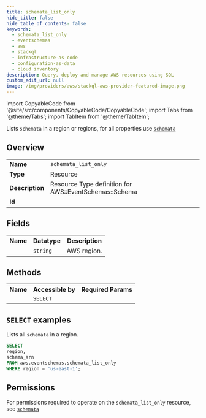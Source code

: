 ```yaml
---
title: schemata_list_only
hide_title: false
hide_table_of_contents: false
keywords:
  - schemata_list_only
  - eventschemas
  - aws
  - stackql
  - infrastructure-as-code
  - configuration-as-data
  - cloud inventory
description: Query, deploy and manage AWS resources using SQL
custom_edit_url: null
image: /img/providers/aws/stackql-aws-provider-featured-image.png
---
```


import CopyableCode from '@site/src/components/CopyableCode/CopyableCode';
import Tabs from '@theme/Tabs';
import TabItem from '@theme/TabItem';

Lists <code>schemata</code> in a region or regions, for all properties use <a href="/providers/aws/serviceName/schemata/"><code>schemata</code></a>

## Overview
<table><tbody>
<tr><td><b>Name</b></td><td><code>schemata_list_only</code></td></tr>
<tr><td><b>Type</b></td><td>Resource</td></tr>
<tr><td><b>Description</b></td><td>Resource Type definition for AWS::EventSchemas::Schema</td></tr>
<tr><td><b>Id</b></td><td><CopyableCode code="aws.eventschemas.schemata_list_only" /></td></tr>
</tbody></table>

## Fields
<table><tbody><tr><th>Name</th><th>Datatype</th><th>Description</th></tr><tr><td><CopyableCode code="region" /></td><td><code>string</code></td><td>AWS region.</td></tr>
</tbody></table>

## Methods

<table><tbody>
  <tr>
    <th>Name</th>
    <th>Accessible by</th>
    <th>Required Params</th>
  </tr>
  <tr>
    <td><CopyableCode code="list_resources" /></td>
    <td><code>SELECT</code></td>
    <td><CopyableCode code="region" /></td>
  </tr>
</tbody></table>

## `SELECT` examples
Lists all <code>schemata</code> in a region.
```sql
SELECT
region,
schema_arn
FROM aws.eventschemas.schemata_list_only
WHERE region = 'us-east-1';
```


## Permissions

For permissions required to operate on the <code>schemata_list_only</code> resource, see <a href="/providers/aws/eventschemas/schemata/#permissions"><code>schemata</code></a>

